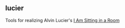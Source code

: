lucier
------

Tools for realizing Alvin Lucier's [I Am Sitting in a Room](https://en.wikipedia.org/wiki/I_Am_Sitting_in_a_Room)
